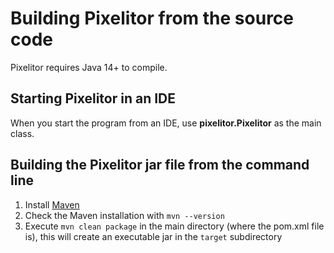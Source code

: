 # Building Pixelitor from the source code

Pixelitor requires Java 14+ to compile. 

## Starting Pixelitor in an IDE

When you start the program from an IDE, use **pixelitor.Pixelitor** as the main class.

## Building the Pixelitor jar file from the command line

1. Install [Maven](https://maven.apache.org/install.html)
2. Check the Maven installation with `mvn --version`
3. Execute `mvn clean package` in the main directory (where the pom.xml file is), this will create an executable jar in the `target` subdirectory

